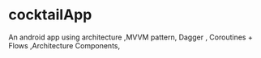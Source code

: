 # cocktailApp
An android app using architecture ,MVVM pattern, Dagger , Coroutines + Flows ,Architecture Components,
